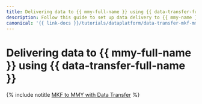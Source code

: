 ```yaml
---
title: Delivering data to {{ mmy-full-name }} using {{ data-transfer-full-name }}
description: Follow this guide to set up data delivery to {{ mmy-name }} using {{ data-transfer-name }}.
canonical: '{{ link-docs }}/tutorials/dataplatform/data-transfer-mkf-mmy'
---
```


# Delivering data to {{ mmy-full-name }} using {{ data-transfer-full-name }}


{% include notitle [MKF to MMY with Data Transfer](../../_tutorials/dataplatform/data-transfer-mkf-mmy.md) %}
